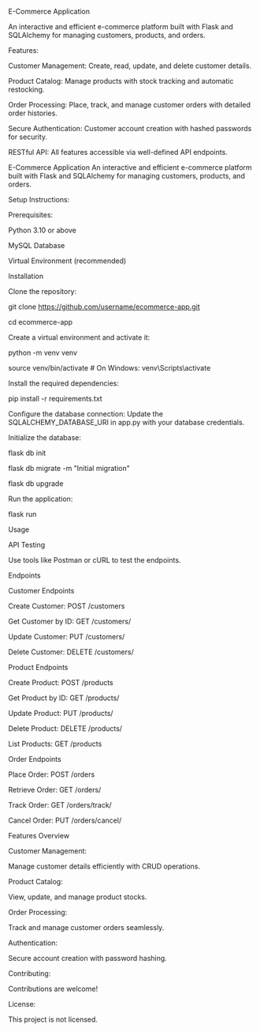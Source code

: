 E-Commerce Application

An interactive and efficient e-commerce platform built with Flask and SQLAlchemy for managing customers, products, and orders.

Features:

Customer Management: Create, read, update, and delete customer details.

Product Catalog: Manage products with stock tracking and automatic restocking.

Order Processing: Place, track, and manage customer orders with detailed order histories.

Secure Authentication: Customer account creation with hashed passwords for security.

RESTful API: All features accessible via well-defined API endpoints.


E-Commerce Application
An interactive and efficient e-commerce platform built with Flask and SQLAlchemy for managing customers, products, and orders.


Setup Instructions:

Prerequisites:

Python 3.10 or above

MySQL Database

Virtual Environment (recommended)



Installation

Clone the repository:

git clone https://github.com/username/ecommerce-app.git

cd ecommerce-app

Create a virtual environment and activate it:

python -m venv venv

source venv/bin/activate  # On Windows: venv\Scripts\activate

Install the required dependencies:

pip install -r requirements.txt

Configure the database connection: Update the SQLALCHEMY_DATABASE_URI in app.py with your database credentials.

Initialize the database:

flask db init

flask db migrate -m "Initial migration"

flask db upgrade

Run the application:

flask run

Usage

API Testing

Use tools like Postman or cURL to test the endpoints.


Endpoints

Customer Endpoints

Create Customer: POST /customers

Get Customer by ID: GET /customers/<id>

Update Customer: PUT /customers/<id>

Delete Customer: DELETE /customers/<id>

Product Endpoints

Create Product: POST /products

Get Product by ID: GET /products/<id>

Update Product: PUT /products/<id>

Delete Product: DELETE /products/<id>

List Products: GET /products

Order Endpoints

Place Order: POST /orders

Retrieve Order: GET /orders/<id>

Track Order: GET /orders/track/<id>

Cancel Order: PUT /orders/cancel/<id>



Features Overview

Customer Management:

Manage customer details efficiently with CRUD operations.


Product Catalog:

View, update, and manage product stocks.


Order Processing:

Track and manage customer orders seamlessly.


Authentication:

Secure account creation with password hashing.


Contributing:

Contributions are welcome!


License:

This project is not licensed.
